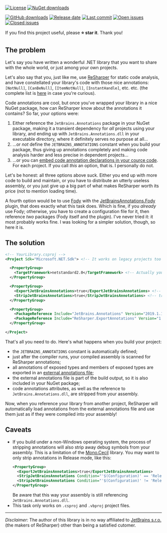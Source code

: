 [![License](https://img.shields.io/github/license/rdeago/resharper-exportannotations.svg)](https://github.com/rdeago/resharper-exportannotations/blob/master/LICENSE)
[![NuGet downloads](https://img.shields.io/nuget/dt/ReSharper.ExportAnnotations.Task.svg)](https://www.nuget.org/packages/ReSharper.ExportAnnotations.Task/)

[![GitHub downloads](https://img.shields.io/github/downloads/rdeago/resharper-exportannotations/total.svg)](https://github.com/rdeago/resharper-exportannotations/releases)
[![Release date](https://img.shields.io/github/release-date/rdeago/resharper-exportannotations.svg)](https://github.com/rdeago/resharper-exportannotations/releases)
[![Last commit](https://img.shields.io/github/last-commit/rdeago/resharper-exportannotations.svg)](https://github.com/rdeago/resharper-exportannotations/commits/master)
[![Open issues](https://img.shields.io/github/issues-raw/rdeago/resharper-exportannotations.svg)](https://github.com/rdeago/resharper-exportannotations/issues?q=is%3Aissue+is%3Aopen+sort%3Aupdated-desc)
[![Closed issues](https://img.shields.io/github/issues-closed-raw/rdeago/resharper-exportannotations.svg)](https://github.com/rdeago/resharper-exportannotations/issues?utf8=%E2%9C%93&q=is%3Aissue+is%3Aclosed+sort%3Aupdated-desc)

If you find this project useful, please **:star: star it**. Thank you!

## The problem

Let's say you have written a wonderful .NET library that you want to share with the whole world, or just among your own projects.

Let's also say that you, just like me, use [ReSharper](https://www.jetbrains.com/resharper/) for static code analysis, and have constellated your library's code with those nice annotations: `[NotNull]`, `[CanBeNull]`, `[ItemNotNull]`, `[InstantHandle]`, etc. etc. (the complete list is [here](https://www.jetbrains.com/help/resharper/Reference__Code_Annotation_Attributes.html) in case you're curious).

Code annotations are cool, but once you've wrapped your library in a nice NuGet package, how can ReSharper know about the annotations it contains? So far, your options were:
1. Either reference the `JetBrains.Annotations` package in your NuGet package, making it a transient dependency for _all_ projects using your library, and ending up with `JetBrains.Annotations.dll` in your executable directory, where it definitely serves no purpose at all...
2. ...or _not_ define the `JETBRAINS_ANNOTATIONS` constant when you build your package, thus giving up annotations completely and making code analysis harder and less precise in dependent projects...
3. ...or you can [embed code annotation declarations in your cource code](https://www.jetbrains.com/help/resharper/Code_Analysis__Annotations_in_Source_Code.html#embedding-declarations-of-code-annotations-in-your-source-code). For each project. If you call _this_ an option, that is. I personally do not.

Let's be honest: all three options above suck. Either you end up with more code to build and maintain, or you have to distribute an  utterly useless assembly, or you just give up a big part of what makes ReSharper worth its price (not to mention loading time).

A fourth option would be to use [Fody](https://github.com/Fody/Fody) with the [JetBrainsAnnotations.Fody](https://github.com/tom-englert/JetBrainsAnnotations.Fody) plugin, that does exactly what this task does. Which is fine, if you _already_ use Fody; otherwise, you have to create a configuration file for it, then reference _two_ packages (Fody itself and the plugin). I've never tried it: it most probably works fine. I was looking for a simpler solution, though, so here it is.

## The solution
```xml
<!-- YourLibrary.csproj -->
<Project Sdk="Microsoft.NET.Sdk"> <!-- It works on legacy projects too (e.g. WinForms control libraries) -->

  <PropertyGroup>
    <TargetFramework>netstandard2.0</TargetFramework> <!-- Actually you can use any TFM -->
  </PropertyGroup>

  <PropertyGroup>
    <ExportJetBrainsAnnotations>true</ExportJetBrainsAnnotations> <!-- true by default when OutputType is "Library" -->
    <StripJetBrainsAnnotations>true</StripJetBrainsAnnotations> <!-- true by default -->
  </PropertyGroup>

  <PropertyGroup>
    <PackageReference Include="JetBrains.Annotations" Version="2019.1.1" PrivateAssets="All" /> <!-- Will not become a transient dependency -->
    <PackageReference Include="ReSharper.ExportAnnotations" Version="1.0.0" PrivateAssets="All" /> <!-- Only used during build -->
  </PropertyGroup>

</Project>
```

That's all you need to do. Here's what happens when you build your project:
* the `JETBRAINS_ANNOTATIONS` constant is automatically defined;
* just after the compiler runs, your compiled assembly is scanned for ReSharper annotations;
* all annotations of exposed types and members of exposed types are exported in an [external annotations file](https://www.jetbrains.com/help/resharper/Code_Analysis__External_Annotations.html);
* the external annotations file is part of the build output, so it is also included in your NuGet package;
* code annotations attributes, as well as the reference to `JetBrains.Annotations.dll`, are stripped from your assembly.

Now, when you reference your library from another project, ReSharper will automatically load annotations from the external annotations file and use them just as if they were compiled into your assembly!

## Caveats

* If you build under a non-Windows operating system, the process of stripping annotations will also strip away debug symbols from your assembly. This is a limitation of the [Mono.Cecil](https://github.com/jbevain/cecil) library. You may want to only strip annotations in Release mode, like this:
    ```xml
    <PropertyGroup>
      <ExportJetBrainsAnnotations>true</ExportJetBrainsAnnotations>
      <StripJetBrainsAnnotations Condition="'$(Configuration)' == 'Release'">true</StripJetBrainsAnnotations>
      <StripJetBrainsAnnotations Condition="'$(Configuration)' != 'Release'">false</StripJetBrainsAnnotations>
    </PropertyGroup>
    ```
    Be aware that this way your assembly is still referencing `JetBrains.Annotations.dll`.
* This task only works on `.csproj` and `.vbproj` project files.
---

*Disclaimer:* The author of this library is in no way affiliated to [JetBrains s.r.o.](https://www.jetbrains.com/) (the makers of ReSharper) other than being a satisfied cutomer.